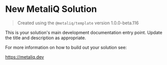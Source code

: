 # New MetaliQ Solution

> Created using the `@metaliq/template` version 1.0.0-beta.116

This is your solution's main development documentation entry point. Update the title and description as appropriate.

For more information on how to build out your solution see:

https://metaliq.dev
